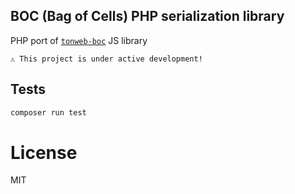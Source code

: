 BOC (Bag of Cells) PHP serialization library
---

PHP port of [`tonweb-boc`](https://github.com/toncenter/tonweb/tree/master/src/boc) JS library

`⚠️ This project is under active development!`
<!--
## Install

```bash
composer require olifanton/boc
```-->

## Tests

```bash
composer run test
```

# License

MIT
